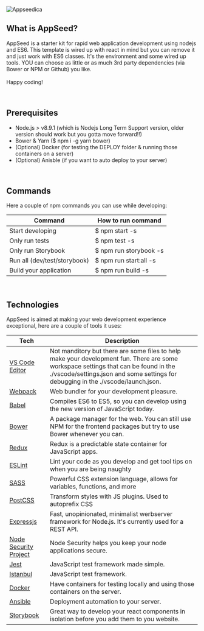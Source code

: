 ![Appseedica](/appseedica.png)

## What is AppSeed?
AppSeed is a starter kit for rapid web application development using nodejs and ES6. This template is wired up with react in mind but you can remove it and just work with ES6 classes. It's the environment and some wired up tools. YOU can choose as little or as much 3rd party dependencies (via Bower or NPM or Github) you like.
<br><br>
Happy coding!

<br>


## Prerequisites
- Node.js > v8.9.1 (which is Nodejs Long Term Support version, older version should work but you gotta move forward!!)
- Bower & Yarn ($ npm i -g yarn bower)
- (Optional) Docker (for testing the DEPLOY folder & running those containers on a server)
- (Optional) Anisble (if you want to auto deploy to your server)

<br>




## Commands
Here a couple of npm commands you can use while developing:

| **Command** | **How to run command** |
|----------|-------|
| Start developing | $ npm start -s |
| Only run tests | $ npm test -s |
| Only run Storybook | $ npm run storybook -s |
| Run all (dev/test/storybook) | $ npm run start:all -s |
| Build your application | $ npm run build -s |



<br>



## Technologies
AppSeed is aimed at making your web development experience exceptional, here are a couple of tools it uses:

| **Tech** | **Description** |
|----------|-------|
| [VS Code Editor](https://code.visualstudio.com/) | Not manditory but there are some files to help make your development fun. There are some workspace settings that can be found in the ./vscode/settings.json and some settings for debugging in the ./vscode/launch.json. |
| [Webpack](https://webpack.js.org/) | Web bundler for your development pleasure. |
| [Babel](http://babeljs.io) |  Compiles ES6 to ES5, so you can develop using the new version of JavaScript today.     |
| [Bower](https://bower.io/) |  A package manager for the web. You can still use NPM for the frontend packages but try to use Bower whenever you can.     |
| [Redux](http://redux.js.org) | Redux is a predictable state container for JavaScript apps. |
| [ESLint](http://eslint.org/)| Lint your code as you develop and get tool tips on when you are being naughty |
| [SASS](http://sass-lang.com/) | Powerful CSS extension language, allows for variables, functions, and more |
| [PostCSS](https://github.com/postcss/postcss) | Transform styles with JS plugins. Used to autoprefix CSS |
| [Expressjs](https://expressjs.com/) | Fast, unopinionated, minimalist werbserver framework for Node.js. It's currently used for a REST API. |
| [Node Security Project](https://www.npmjs.com/package/nsp)| Node Security helps you keep your node applications secure.  |
| [Jest](https://facebook.github.io/jest/) | JavaScript test framework made simple. |
| [Istanbul](https://istanbul.js.org/) | JavaScript test framework. |
| [Docker](https://www.docker.com/) | Have containers for testing locally and using those containers on the server. |
| [Ansible](https://www.ansible.com/) | Deployment automation to your server. |
| [Storybook](https://storybook.js.org/) | Great way to develop your react components in isolation before you add them to you website. |
<br>
